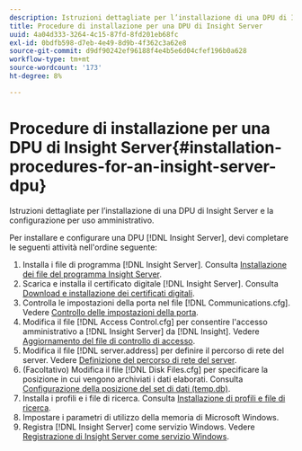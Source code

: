 ```yaml
---
description: Istruzioni dettagliate per l’installazione di una DPU di Insight Server e la configurazione per uso amministrativo.
title: Procedure di installazione per una DPU di Insight Server
uuid: 4a04d333-3264-4c15-87fd-8fd201eb68fc
exl-id: 0bdfb598-d7eb-4e49-8d9b-4f362c3a62e8
source-git-commit: d9df90242ef96188f4e4b5e6d04cfef196b0a628
workflow-type: tm+mt
source-wordcount: '173'
ht-degree: 8%

---
```


# Procedure di installazione per una DPU di Insight Server{#installation-procedures-for-an-insight-server-dpu}

Istruzioni dettagliate per l’installazione di una DPU di Insight Server e la configurazione per uso amministrativo.

Per installare e configurare una DPU [!DNL Insight Server], devi completare le seguenti attività nell&#39;ordine seguente:

1. Installa i file di programma [!DNL Insight Server]. Consulta [Installazione dei file del programma Insight Server](../../../../home/c-inst-svr/c-install-ins-svr/t-install-proc-inst-svr-dpu/t-install-prgm-files.md#task-1e6251fd39714186baa40d38f23d0088).
1. Scarica e installa il certificato digitale [!DNL Insight Server]. Consulta [Download e installazione dei certificati digitali](../../../../home/c-inst-svr/c-install-ins-svr/t-install-proc-inst-svr-dpu/c-dnld-dgtl-cert/c-dnld-dgtl-cert.md#concept-4f79c240492f4e52b6375b4b3bbefa17).
1. Controlla le impostazioni della porta nel file [!DNL Communications.cfg]. Vedere [Controllo delle impostazioni della porta](../../../../home/c-inst-svr/c-install-ins-svr/t-install-proc-inst-svr-dpu/t-chk-pt-stgs.md#task-a91191b0a19e4437aa535a27c734ae64).
1. Modifica il file [!DNL Access Control.cfg] per consentire l&#39;accesso amministrativo a [!DNL Insight Server] da [!DNL Insight]. Vedere [Aggiornamento del file di controllo di accesso](../../../../home/c-inst-svr/c-install-ins-svr/t-install-proc-inst-svr-dpu/c-updt-accss-ctrl-file.md#concept-fb9aa0c0e0664c018528f56d01c4808d).
1. Modifica il file [!DNL server.address] per definire il percorso di rete del server. Vedere [Definizione del percorso di rete del server](../../../../home/c-inst-svr/c-install-ins-svr/t-install-proc-inst-svr-dpu/c-svrs-ntwk-loc/c-svrs-ntwk-loc.md#concept-87dd2aa3448c415ca1285bc445a8c649).
1. (Facoltativo) Modifica il file [!DNL Disk Files.cfg] per specificare la posizione in cui vengono archiviati i dati elaborati. Consulta [Configurazione della posizione del set di dati (temp.db)](../../../../home/c-inst-svr/c-install-ins-svr/t-install-proc-inst-svr-dpu/t-cfg-loc-dtst.md#task-f645eefecb154e679acbb480a07c1f0e).
1. Installa i profili e i file di ricerca. Consulta [Installazione di profili e file di ricerca](../../../../home/c-inst-svr/c-install-ins-svr/t-install-proc-inst-svr-dpu/c-install-prof-lkup-files.md#concept-1631895d09a14dc99316bf8cf166fdfc).
1. Impostare i parametri di utilizzo della memoria di Microsoft Windows.
1. Registra [!DNL Insight Server] come servizio Windows. Vedere [Registrazione di Insight Server come servizio Windows](../../../../home/c-inst-svr/c-install-ins-svr/t-install-proc-inst-svr-dpu/c-reg-wdws-svc.md#concept-f2c7aa891d544a2595aa01d0d796a540).

